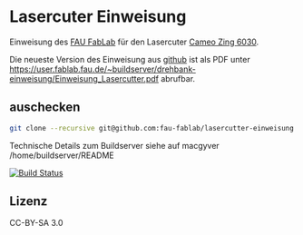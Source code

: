 Lasercuter Einweisung
=====================

 Einweisung des [FAU FabLab](https://fablab.fau.de) für den Lasercuter [Cameo Zing 6030](https://fablab.fau.de/tool/lasercutter).

Die neueste Version des Einweisung aus [github](https://github.com/fau-fablab/lasercutter-einweisung) ist als PDF unter https://user.fablab.fau.de/~buildserver/drehbank-einweisung/Einweisung_Lasercutter.pdf abrufbar.

auschecken
----------

```bash
git clone --recursive git@github.com:fau-fablab/lasercutter-einweisung.git
```

Technische Details zum Buildserver siehe auf macgyver /home/buildserver/README

[![Build Status](https://user.fablab.fau.de/~buildserver/lasercutter-einweisung/status.svg)](https://user.fablab.fau.de/~buildserver/lasercutter-einweisung/)

Lizenz
------

CC-BY-SA 3.0
